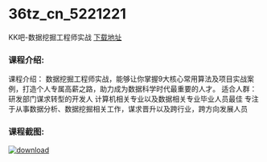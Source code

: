 # 36tz_cn_5221221
KK吧-数据挖掘工程师实战
[下载地址](http://www.36tz.cn/article/5221221 "下载地址")
### 课程介绍:
课程介绍：
数据挖掘工程师实战，能够让你掌握9大核心常用算法及项目实战案例，打造个人专属高薪之路，助力成为数据科学时代最重要的人才。
适合人群：
研发部门谋求转型的开发人
计算机相关专业以及数据相关专业毕业人员最佳
专注于从事数据分析、数据挖掘相关工作，谋求晋升以及跨行业，跨方向发展人员

### 课程截图:
[![download](http://36tz.cn/muke_img/2021_10_2.png "下载地址")](http://www.36tz.cn "下载地址")
